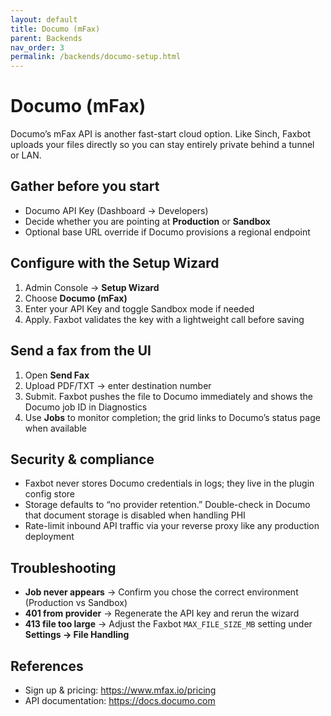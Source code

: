 ```yaml
---
layout: default
title: Documo (mFax)
parent: Backends
nav_order: 3
permalink: /backends/documo-setup.html
---
```


# Documo (mFax)

Documo’s mFax API is another fast-start cloud option. Like Sinch, Faxbot uploads your files directly so you can stay entirely private behind a tunnel or LAN.

## Gather before you start

- Documo API Key (Dashboard → Developers)
- Decide whether you are pointing at **Production** or **Sandbox**
- Optional base URL override if Documo provisions a regional endpoint

## Configure with the Setup Wizard

1. Admin Console → **Setup Wizard**
2. Choose **Documo (mFax)**
3. Enter your API Key and toggle Sandbox mode if needed
4. Apply. Faxbot validates the key with a lightweight call before saving

## Send a fax from the UI

1. Open **Send Fax**
2. Upload PDF/TXT → enter destination number
3. Submit. Faxbot pushes the file to Documo immediately and shows the Documo job ID in Diagnostics
4. Use **Jobs** to monitor completion; the grid links to Documo’s status page when available

## Security & compliance

- Faxbot never stores Documo credentials in logs; they live in the plugin config store
- Storage defaults to “no provider retention.” Double-check in Documo that document storage is disabled when handling PHI
- Rate-limit inbound API traffic via your reverse proxy like any production deployment

## Troubleshooting

- **Job never appears** → Confirm you chose the correct environment (Production vs Sandbox)
- **401 from provider** → Regenerate the API key and rerun the wizard
- **413 file too large** → Adjust the Faxbot `MAX_FILE_SIZE_MB` setting under **Settings → File Handling**

## References

- Sign up & pricing: https://www.mfax.io/pricing
- API documentation: https://docs.documo.com
